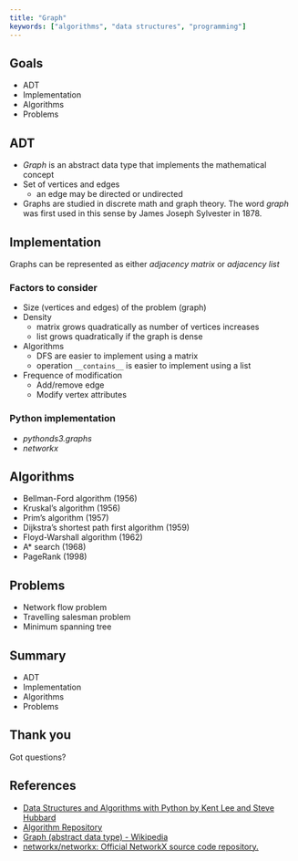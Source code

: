 ```yaml
---
title: "Graph"
keywords: ["algorithms", "data structures", "programming"]
---
```


## Goals

* ADT
* Implementation
* Algorithms
* Problems

## ADT

* *Graph* is an abstract data type that implements the mathematical concept
* Set of vertices and edges
  * an edge may be directed or undirected
* Graphs are studied in discrete math and graph theory. The word *graph* was first used in this sense by James Joseph Sylvester in 1878.

## Implementation

Graphs can be represented as either *adjacency matrix* or *adjacency list*

### Factors to consider

* Size (vertices and edges) of the problem (graph)
* Density
  * matrix grows quadratically as number of vertices increases
  * list grows quadratically if the graph is dense
* Algorithms
  * DFS are easier to implement using a matrix
  * operation `__contains__` is easier to implement using a list
* Frequence of modification
  * Add/remove edge
  * Modify vertex attributes

### Python implementation

* *pythonds3.graphs*
* *networkx*

## Algorithms

* Bellman-Ford algorithm (1956)
* Kruskal’s algorithm (1956)
* Prim’s algorithm (1957)
* Dijkstra’s shortest path first algorithm (1959)
* Floyd-Warshall algorithm (1962)
* A\* search (1968)
* PageRank (1998)

## Problems

* Network flow problem
* Travelling salesman problem
* Minimum spanning tree

## Summary

* ADT
* Implementation
* Algorithms
* Problems

## Thank you

Got questions?

## References

* [Data Structures and Algorithms with Python by Kent Lee and Steve Hubbard](https://dl.acm.org/citation.cfm?id=2732680)
* [Algorithm Repository](http://algorist.com/problems/Graph_Data_Structures.html)
* [Graph (abstract data type) - Wikipedia](https://en.wikipedia.org/wiki/Graph_(abstract_data_type))
* [networkx/networkx: Official NetworkX source code repository.](https://github.com/networkx/networkx)
